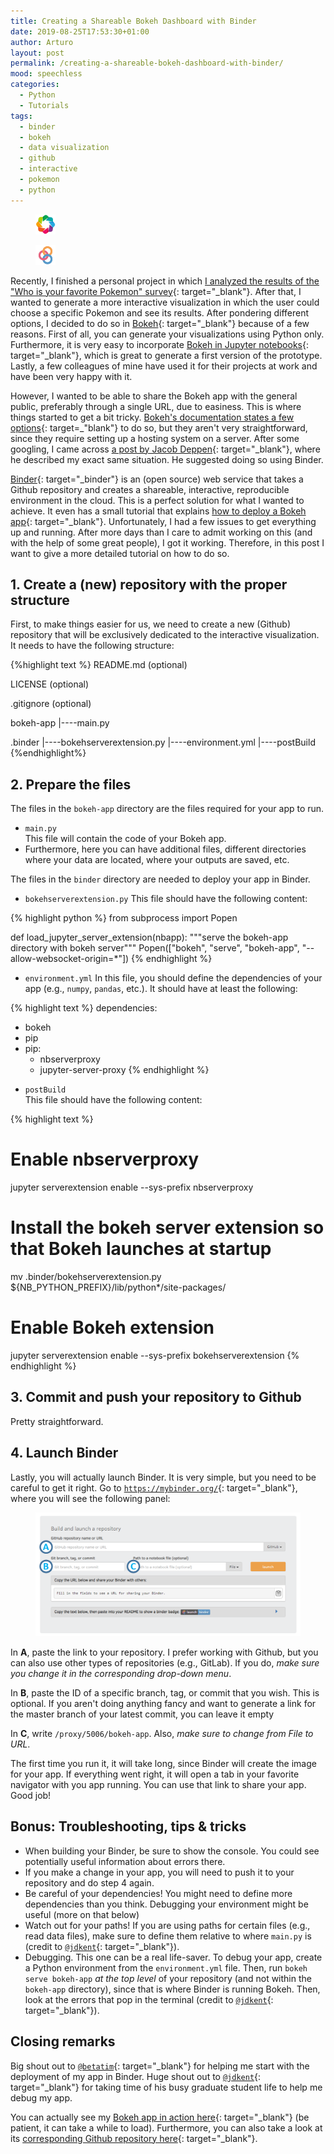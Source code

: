 ```yaml
---
title: Creating a Shareable Bokeh Dashboard with Binder
date: 2019-08-25T17:53:30+01:00
author: Arturo
layout: post
permalink: /creating-a-shareable-bokeh-dashboard-with-binder/
mood: speechless
categories:
  - Python
  - Tutorials
tags:
  - binder
  - bokeh
  - data visualization
  - github
  - interactive
  - pokemon
  - python
---
```


<figure class="alignleft">
	<img width="32" src="../multimedia/icons/bokeh.png"/>
</figure>
<figure class="alignleft">
	<img width="32" src="../multimedia/icons/binder.png"/>
</figure>

Recently, I finished a personal project in which [I analyzed the results of the "Who is your favorite Pokemon" survey](https://github.com/arturomoncadatorres/favorite-pokemon){: target="_blank"}. After that, I wanted to generate a more interactive visualization in which the user could choose a specific Pokemon and see its results. After pondering different options, I decided to do so in [Bokeh](https://bokeh.pydata.org/en/latest/index.html){: target="_blank"} because of a few reasons. First of all, you can generate your visualizations using Python only. Furthermore, it is very easy to incorporate [Bokeh in Jupyter notebooks](https://bokeh.pydata.org/en/latest/docs/user_guide/notebook.html){: target="_blank"}, which is great to generate a first version of the prototype. Lastly, a few colleagues of mine have used it for their projects at work and have been very happy with it.

<!--more-->

However, I wanted to be able to share the Bokeh app with the general public, preferably through a single URL, due to easiness. This is where things started to get a bit tricky. [Bokeh's documentation states a few options](https://bokeh.pydata.org/en/latest/docs/user_guide/server.html){: target=_"blank"} to do so, but they aren't very straightforward, since they require setting up a hosting system on a server. After some googling, I came across [a post by Jacob Deppen](https://deppen8.github.io/posts/2018/09/shareable-dashboard/){: target="_blank"}, where he described my exact same situation. He suggested doing so using Binder.

[Binder](https://mybinder.org/){: target="_binder"} is an (open source) web service that takes a Github repository and creates a shareable, interactive, reproducible environment in the cloud. This is a perfect solution for what I wanted to achieve. It even has a small tutorial that explains [how to deploy a Bokeh app](https://github.com/binder-examples/bokeh){: target="_blank"}. Unfortunately, I had a few issues to get everything up and running. After more days than I care to admit working on this (and with the help of some great people), I got it working. Therefore, in this post I want to give a more detailed tutorial on how to do so.

## 1. Create a (new) repository with the proper structure
First, to make things easier for us, we need to create a new (Github) repository that will be exclusively dedicated to the interactive visualization. It needs to have the following structure:

{%highlight text %}
README.md (optional)

LICENSE (optional)

.gitignore (optional)

bokeh-app
|----main.py

.binder
|----bokehserverextension.py
|----environment.yml
|----postBuild
{%endhighlight%}

## 2. Prepare the files
The files in the `bokeh-app` directory are the files required for your app to run.

* `main.py`  
This file will contain the code of your Bokeh app.
* Furthermore, here you can have additional files, different directories where your data are located, where your outputs are saved, etc.

The files in the `binder` directory are needed to deploy your app in Binder.

* `bokehserverextension.py`
This file should have the following content:

{% highlight python %}
from subprocess import Popen

def load_jupyter_server_extension(nbapp):
"""serve the bokeh-app directory with bokeh server"""
Popen(["bokeh", "serve", "bokeh-app", "--allow-websocket-origin=*"])
{% endhighlight %}

* `environment.yml`
 In this file, you should define the dependencies of your app (e.g., `numpy`, `pandas`, etc.). It should have at least the following:

{% highlight text %}
dependencies:
  - bokeh
  - pip
  - pip:
    - nbserverproxy
    - jupyter-server-proxy
{% endhighlight %}

* `postBuild`  
 This file should have the following content:

{% highlight text %}
# Enable nbserverproxy
jupyter serverextension enable --sys-prefix nbserverproxy

# Install the bokeh server extension so that Bokeh launches at startup
mv .binder/bokehserverextension.py ${NB_PYTHON_PREFIX}/lib/python*/site-packages/

# Enable Bokeh extension
jupyter serverextension enable --sys-prefix bokehserverextension
{% endhighlight %}

## 3. Commit and push your repository to Github
Pretty straightforward.

## 4. Launch Binder
Lastly, you will actually launch Binder. It is very simple, but you need to be careful to get it right. Go to [`https://mybinder.org/`](https://mybinder.org/){: target="_blank"}, where you will see the following panel:

<figure class="aligncenter">
	<img width="600" src="../multimedia/images/binder_panel.png"/>
</figure>

In **A**, paste the link to your repository. I prefer working with Github, but you can also use other types of repositories (e.g., GitLab). If you do, _make sure you change it in the corresponding drop-down menu_.

In **B**, paste the ID of a specific branch, tag, or commit that you wish. This is optional. If you aren't doing anything fancy and want to generate a link for the master branch of your latest commit, you can leave it empty

In **C**, write `/proxy/5006/bokeh-app`. Also, _make sure to change from File to URL_.

The first time you run it, it will take long, since Binder will create the image for your app. If everything went right, it will open a tab in your favorite navigator with you app running. You can use that link to share your app. Good job!

## Bonus: Troubleshooting, tips & tricks
* When building your Binder, be sure to show the console. You could see potentially useful information about errors there.
* If you make a change in your app, you will need to push it to your repository and do step 4 again.
* Be careful of your dependencies! You might need to define more dependencies than you think. Debugging your environment might be useful (more on that below)
* Watch out for your paths! If you are using paths for certain files (e.g., read data files), make sure to define them relative to where `main.py` is (credit to [`@jdkent`](https://github.com/jdkent){: target="_blank"}).
* Debugging. This one can be a real life-saver. To debug your app, create a Python environment from the `environment.yml` file. Then, run `bokeh serve bokeh-app` _at the top level_ of your repository (and not within the `bokeh-app` directory), since that is where Binder is running Bokeh. Then, look at the errors that pop in the terminal (credit to [`@jdkent`](https://github.com/jdkent){: target="_blank"}).

## Closing remarks
Big shout out to [`@betatim`](https://github.com/betatim){: target="_blank"} for helping me start with the deployment of my app in Binder. Huge shout out to [`@jdkent`](https://github.com/jdkent){: target="_blank"} for taking time of his busy graduate student life to help me debug my app.

You can actually see my [Bokeh app in action here](https://mybinder.org/v2/gh/arturomoncadatorres/favorite-pokemon-interactive/16eebda4779dd6dc52fcdc4c2181b291fbb5a270?urlpath=%2Fproxy%2F5006%2Fbokeh-app){: target="_blank"} (be patient, it can take a while to load). Furthermore, you can also take a look at its [corresponding Github repository here](https://github.com/arturomoncadatorres/favorite-pokemon-interactive){: target="_blank"}.
